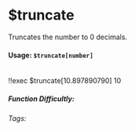 # $truncate
Truncates the number to 0 decimals.

#### Usage: `$truncate[number]`
<br/>
<discord-messages>
	<discord-message :bot="false" role-color="#ffcc9a" author="Member">
		!!exec $truncate[10.897890790]
	</discord-message>
	<discord-message :bot="true" role-color="#0099ff" author="Custom Command" avatar="https://media.discordapp.net/avatars/725721249652670555/781224f90c3b841ba5b40678e032f74a.webp">
		10
	</discord-message>
</discord-messages>

##### Function Difficultly: <Badge type="tip" text="Easy" vertical="middle" /> 
###### Tags: <Badge type="tip" text="round" vertical="middle" /> <Badge type="tip" text="set" vertical="middle" /> <Badge type="tip" text="decimals" vertical="middle" /> <Badge type="tip" text="truncate" vertical="middle" />